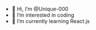 - 👋 Hi, I’m @Unique-000
- 👀 I’m interested in coding
- 🌱 I’m currently learning React.js
<!-- 
- 💞️ I’m looking to collaborate on ...
- 📫 How to reach me ...    
 --->

<!---
Unique-000/Unique-000 is a ✨ special ✨ repository because its `README.md` (this file) appears on your GitHub profile.
You can click the Preview link to take a look at your changes.
--->
